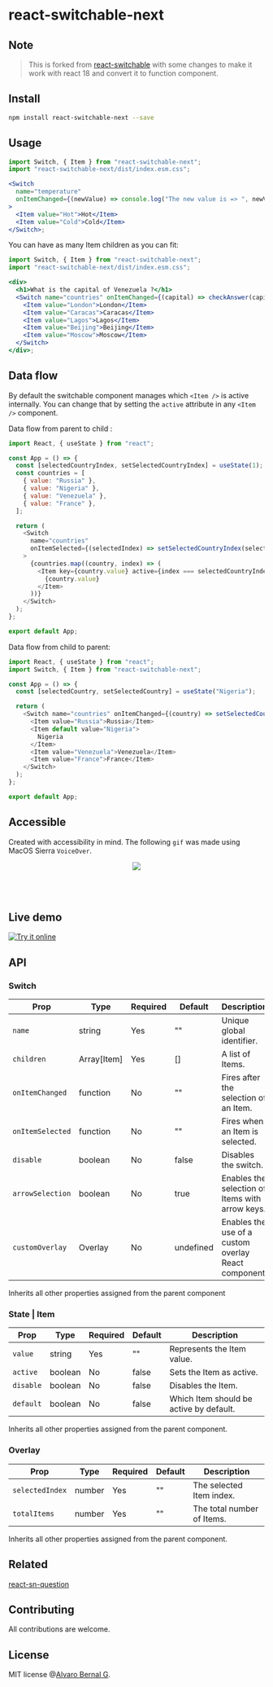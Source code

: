# react-switchable-next

## Note

> This is forked from [react-switchable](https://github.com/AlvaroBernalG/react-switchable) with some changes to make it work with react 18 and convert it to function component.

## Install

```bash
npm install react-switchable-next --save
```

## Usage

```jsx
import Switch, { Item } from "react-switchable-next";
import "react-switchable-next/dist/index.esm.css";

<Switch
  name="temperature"
  onItemChanged={(newValue) => console.log("The new value is => ", newValue)}
>
  <Item value="Hot">Hot</Item>
  <Item value="Cold">Cold</Item>
</Switch>;
```

You can have as many Item children as you can fit:

```jsx
import Switch, { Item } from "react-switchable-next";
import "react-switchable-next/dist/index.esm.css";

<div>
  <h1>What is the capital of Venezuela ?</h1>
  <Switch name="countries" onItemChanged={(capital) => checkAnswer(capital)}>
    <Item value="London">London</Item>
    <Item value="Caracas">Caracas</Item>
    <Item value="Lagos">Lagos</Item>
    <Item value="Beijing">Beijing</Item>
    <Item value="Moscow">Moscow</Item>
  </Switch>
</div>;
```

## Data flow

By default the switchable component manages which `<Item />` is active internally. You can change that by setting the `active` attribute in any `<Item />` component.

Data flow from parent to child :

```js
import React, { useState } from "react";

const App = () => {
  const [selectedCountryIndex, setSelectedCountryIndex] = useState(1);
  const countries = [
    { value: "Russia" },
    { value: "Nigeria" },
    { value: "Venezuela" },
    { value: "France" },
  ];

  return (
    <Switch
      name="countries"
      onItemSelected={(selectedIndex) => setSelectedCountryIndex(selectedIndex)}
    >
      {countries.map((country, index) => (
        <Item key={country.value} active={index === selectedCountryIndex} value={country.value}>
          {country.value}
        </Item>
      ))}
    </Switch>
  );
};

export default App;
```

Data flow from child to parent:

```js
import React, { useState } from "react";
import Switch, { Item } from "react-switchable-next";

const App = () => {
  const [selectedCountry, setSelectedCountry] = useState("Nigeria");

  return (
    <Switch name="countries" onItemChanged={(country) => setSelectedCountry(country)}>
      <Item value="Russia">Russia</Item>
      <Item default value="Nigeria">
        Nigeria
      </Item>
      <Item value="Venezuela">Venezuela</Item>
      <Item value="France">France</Item>
    </Switch>
  );
};

export default App;
```

## Accessible

Created with accessibility in mind. The following `gif` was made using MacOS
Sierra `VoiceOver`.

<p align="center">
  <img src="https://lab.alvarobg.com/react-switchable/assets/accessible.gif"/>
  <br><br>
  <br><br>
</p>

## Live demo

[![Try it online](https://codesandbox.io/static/img/play-codesandbox.svg)](https://codesandbox.io/s/react-switchable-alvarobernalg-lp823)

## API

### Switch

| Prop             | Type        | Required | Default   | Description                                          |
| ---------------- | ----------- | -------- | --------- | ---------------------------------------------------- |
| `name`           | string      | Yes      | ""        | Unique global identifier.                            |
| `children`       | Array[Item] | Yes      | []        | A list of Items.                                     |
| `onItemChanged`  | function    | No       | ""        | Fires after the selection of an Item.                |
| `onItemSelected` | function    | No       | ""        | Fires when an Item is selected.                      |
| `disable`        | boolean     | No       | false     | Disables the switch.                                 |
| `arrowSelection` | boolean     | No       | true      | Enables the selection of Items with arrow keys.      |
| `customOverlay`  | Overlay     | No       | undefined | Enables the use of a custom overlay React component. |

Inherits all other properties assigned from the parent component

### State | Item

| Prop      | Type    | Required | Default | Description                             |
| --------- | ------- | -------- | ------- | --------------------------------------- |
| `value`   | string  | Yes      | ""      | Represents the Item value.              |
| `active`  | boolean | No       | false   | Sets the Item as active.                |
| `disable` | boolean | No       | false   | Disables the Item.                      |
| `default` | boolean | No       | false   | Which Item should be active by default. |

Inherits all other properties assigned from the parent component.

### Overlay

| Prop            | Type   | Required | Default | Description                |
| --------------- | ------ | -------- | ------- | -------------------------- |
| `selectedIndex` | number | Yes      | ""      | The selected Item index.   |
| `totalItems`    | number | Yes      | ""      | The total number of Items. |

Inherits all other properties assigned from the parent component.

## Related

[react-sn-question](https://github.com/AlvaroBernalG/react-sn-question)

## Contributing

All contributions are welcome.

## License

MIT license @[Alvaro Bernal G](https://alvarobg.com).
